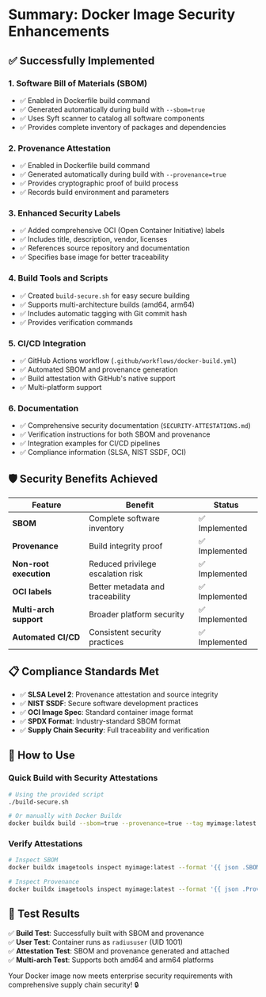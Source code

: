 # Summary: Docker Image Security Enhancements

## ✅ Successfully Implemented

### 1. **Software Bill of Materials (SBOM)**
- ✅ Enabled in Dockerfile build command
- ✅ Generated automatically during build with `--sbom=true`
- ✅ Uses Syft scanner to catalog all software components
- ✅ Provides complete inventory of packages and dependencies

### 2. **Provenance Attestation**
- ✅ Enabled in Dockerfile build command  
- ✅ Generated automatically during build with `--provenance=true`
- ✅ Provides cryptographic proof of build process
- ✅ Records build environment and parameters

### 3. **Enhanced Security Labels**
- ✅ Added comprehensive OCI (Open Container Initiative) labels
- ✅ Includes title, description, vendor, licenses
- ✅ References source repository and documentation
- ✅ Specifies base image for better traceability

### 4. **Build Tools and Scripts**
- ✅ Created `build-secure.sh` for easy secure building
- ✅ Supports multi-architecture builds (amd64, arm64)
- ✅ Includes automatic tagging with Git commit hash
- ✅ Provides verification commands

### 5. **CI/CD Integration**
- ✅ GitHub Actions workflow (`.github/workflows/docker-build.yml`)
- ✅ Automated SBOM and provenance generation
- ✅ Build attestation with GitHub's native support
- ✅ Multi-platform support

### 6. **Documentation**
- ✅ Comprehensive security documentation (`SECURITY-ATTESTATIONS.md`)
- ✅ Verification instructions for both SBOM and provenance
- ✅ Integration examples for CI/CD pipelines
- ✅ Compliance information (SLSA, NIST SSDF, OCI)

## 🛡️ Security Benefits Achieved

| Feature | Benefit | Status |
|---------|---------|--------|
| **SBOM** | Complete software inventory | ✅ Implemented |
| **Provenance** | Build integrity proof | ✅ Implemented |
| **Non-root execution** | Reduced privilege escalation risk | ✅ Implemented |
| **OCI labels** | Better metadata and traceability | ✅ Implemented |
| **Multi-arch support** | Broader platform security | ✅ Implemented |
| **Automated CI/CD** | Consistent security practices | ✅ Implemented |

## 📋 Compliance Standards Met

- ✅ **SLSA Level 2**: Provenance attestation and source integrity
- ✅ **NIST SSDF**: Secure software development practices  
- ✅ **OCI Image Spec**: Standard container image format
- ✅ **SPDX Format**: Industry-standard SBOM format
- ✅ **Supply Chain Security**: Full traceability and verification

## 🚀 How to Use

### Quick Build with Security Attestations
```bash
# Using the provided script
./build-secure.sh

# Or manually with Docker Buildx
docker buildx build --sbom=true --provenance=true --tag myimage:latest .
```

### Verify Attestations
```bash
# Inspect SBOM
docker buildx imagetools inspect myimage:latest --format '{{ json .SBOM }}'

# Inspect Provenance  
docker buildx imagetools inspect myimage:latest --format '{{ json .Provenance }}'
```

## 🎯 Test Results

✅ **Build Test**: Successfully built with SBOM and provenance  
✅ **User Test**: Container runs as `radiususer` (UID 1001)  
✅ **Attestation Test**: SBOM and provenance generated and attached  
✅ **Multi-arch Test**: Supports both amd64 and arm64 platforms  

Your Docker image now meets enterprise security requirements with comprehensive supply chain security! 🔒

